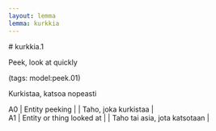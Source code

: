 ```yaml
---
layout: lemma
lemma: kurkkia
---
```


<div class="sense">
# <span class="sensename">kurkkia.1</span>

<span class="description">Peek, look at quickly</span>

(tags: model:peek.01)

<span class="description">Kurkistaa, katsoa nopeasti</span>

A0 | Entity peeking |   | Taho, joka kurkistaa |  
A1 | Entity or thing looked at |   | Taho tai asia, jota katsotaan |  

</div>

